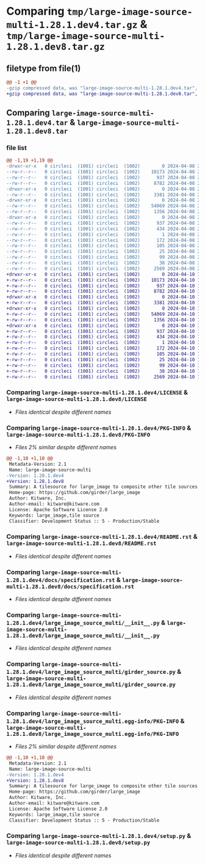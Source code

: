 # Comparing `tmp/large-image-source-multi-1.28.1.dev4.tar.gz` & `tmp/large-image-source-multi-1.28.1.dev8.tar.gz`

## filetype from file(1)

```diff
@@ -1 +1 @@
-gzip compressed data, was "large-image-source-multi-1.28.1.dev4.tar", last modified: Mon Apr  8 20:35:19 2024, max compression
+gzip compressed data, was "large-image-source-multi-1.28.1.dev8.tar", last modified: Wed Apr 10 16:15:02 2024, max compression
```

## Comparing `large-image-source-multi-1.28.1.dev4.tar` & `large-image-source-multi-1.28.1.dev8.tar`

### file list

```diff
@@ -1,19 +1,19 @@
-drwxr-xr-x   0 circleci  (1001) circleci  (1002)        0 2024-04-08 20:35:19.279466 large-image-source-multi-1.28.1.dev4/
--rw-r--r--   0 circleci  (1001) circleci  (1002)    10173 2024-04-08 20:35:18.000000 large-image-source-multi-1.28.1.dev4/LICENSE
--rw-r--r--   0 circleci  (1001) circleci  (1002)      937 2024-04-08 20:35:19.279466 large-image-source-multi-1.28.1.dev4/PKG-INFO
--rw-r--r--   0 circleci  (1001) circleci  (1002)     8782 2024-04-08 20:35:18.000000 large-image-source-multi-1.28.1.dev4/README.rst
-drwxr-xr-x   0 circleci  (1001) circleci  (1002)        0 2024-04-08 20:35:19.275466 large-image-source-multi-1.28.1.dev4/docs/
--rw-r--r--   0 circleci  (1001) circleci  (1002)     3381 2024-04-08 20:32:15.000000 large-image-source-multi-1.28.1.dev4/docs/specification.rst
-drwxr-xr-x   0 circleci  (1001) circleci  (1002)        0 2024-04-08 20:35:19.275466 large-image-source-multi-1.28.1.dev4/large_image_source_multi/
--rw-r--r--   0 circleci  (1001) circleci  (1002)    54069 2024-04-08 20:32:15.000000 large-image-source-multi-1.28.1.dev4/large_image_source_multi/__init__.py
--rw-r--r--   0 circleci  (1001) circleci  (1002)     1356 2024-04-08 20:32:15.000000 large-image-source-multi-1.28.1.dev4/large_image_source_multi/girder_source.py
-drwxr-xr-x   0 circleci  (1001) circleci  (1002)        0 2024-04-08 20:35:19.279466 large-image-source-multi-1.28.1.dev4/large_image_source_multi.egg-info/
--rw-r--r--   0 circleci  (1001) circleci  (1002)      937 2024-04-08 20:35:19.000000 large-image-source-multi-1.28.1.dev4/large_image_source_multi.egg-info/PKG-INFO
--rw-r--r--   0 circleci  (1001) circleci  (1002)      434 2024-04-08 20:35:19.000000 large-image-source-multi-1.28.1.dev4/large_image_source_multi.egg-info/SOURCES.txt
--rw-r--r--   0 circleci  (1001) circleci  (1002)        1 2024-04-08 20:35:19.000000 large-image-source-multi-1.28.1.dev4/large_image_source_multi.egg-info/dependency_links.txt
--rw-r--r--   0 circleci  (1001) circleci  (1002)      172 2024-04-08 20:35:19.000000 large-image-source-multi-1.28.1.dev4/large_image_source_multi.egg-info/entry_points.txt
--rw-r--r--   0 circleci  (1001) circleci  (1002)      105 2024-04-08 20:35:19.000000 large-image-source-multi-1.28.1.dev4/large_image_source_multi.egg-info/requires.txt
--rw-r--r--   0 circleci  (1001) circleci  (1002)       25 2024-04-08 20:35:19.000000 large-image-source-multi-1.28.1.dev4/large_image_source_multi.egg-info/top_level.txt
--rw-r--r--   0 circleci  (1001) circleci  (1002)       99 2024-04-08 20:32:15.000000 large-image-source-multi-1.28.1.dev4/pyproject.toml
--rw-r--r--   0 circleci  (1001) circleci  (1002)       38 2024-04-08 20:35:19.279466 large-image-source-multi-1.28.1.dev4/setup.cfg
--rw-r--r--   0 circleci  (1001) circleci  (1002)     2569 2024-04-08 20:32:15.000000 large-image-source-multi-1.28.1.dev4/setup.py
+drwxr-xr-x   0 circleci  (1001) circleci  (1002)        0 2024-04-10 16:15:02.538946 large-image-source-multi-1.28.1.dev8/
+-rw-r--r--   0 circleci  (1001) circleci  (1002)    10173 2024-04-10 16:15:02.000000 large-image-source-multi-1.28.1.dev8/LICENSE
+-rw-r--r--   0 circleci  (1001) circleci  (1002)      937 2024-04-10 16:15:02.534946 large-image-source-multi-1.28.1.dev8/PKG-INFO
+-rw-r--r--   0 circleci  (1001) circleci  (1002)     8782 2024-04-10 16:15:02.000000 large-image-source-multi-1.28.1.dev8/README.rst
+drwxr-xr-x   0 circleci  (1001) circleci  (1002)        0 2024-04-10 16:15:02.534946 large-image-source-multi-1.28.1.dev8/docs/
+-rw-r--r--   0 circleci  (1001) circleci  (1002)     3381 2024-04-10 16:11:56.000000 large-image-source-multi-1.28.1.dev8/docs/specification.rst
+drwxr-xr-x   0 circleci  (1001) circleci  (1002)        0 2024-04-10 16:15:02.534946 large-image-source-multi-1.28.1.dev8/large_image_source_multi/
+-rw-r--r--   0 circleci  (1001) circleci  (1002)    54069 2024-04-10 16:11:56.000000 large-image-source-multi-1.28.1.dev8/large_image_source_multi/__init__.py
+-rw-r--r--   0 circleci  (1001) circleci  (1002)     1356 2024-04-10 16:11:56.000000 large-image-source-multi-1.28.1.dev8/large_image_source_multi/girder_source.py
+drwxr-xr-x   0 circleci  (1001) circleci  (1002)        0 2024-04-10 16:15:02.534946 large-image-source-multi-1.28.1.dev8/large_image_source_multi.egg-info/
+-rw-r--r--   0 circleci  (1001) circleci  (1002)      937 2024-04-10 16:15:02.000000 large-image-source-multi-1.28.1.dev8/large_image_source_multi.egg-info/PKG-INFO
+-rw-r--r--   0 circleci  (1001) circleci  (1002)      434 2024-04-10 16:15:02.000000 large-image-source-multi-1.28.1.dev8/large_image_source_multi.egg-info/SOURCES.txt
+-rw-r--r--   0 circleci  (1001) circleci  (1002)        1 2024-04-10 16:15:02.000000 large-image-source-multi-1.28.1.dev8/large_image_source_multi.egg-info/dependency_links.txt
+-rw-r--r--   0 circleci  (1001) circleci  (1002)      172 2024-04-10 16:15:02.000000 large-image-source-multi-1.28.1.dev8/large_image_source_multi.egg-info/entry_points.txt
+-rw-r--r--   0 circleci  (1001) circleci  (1002)      105 2024-04-10 16:15:02.000000 large-image-source-multi-1.28.1.dev8/large_image_source_multi.egg-info/requires.txt
+-rw-r--r--   0 circleci  (1001) circleci  (1002)       25 2024-04-10 16:15:02.000000 large-image-source-multi-1.28.1.dev8/large_image_source_multi.egg-info/top_level.txt
+-rw-r--r--   0 circleci  (1001) circleci  (1002)       99 2024-04-10 16:11:56.000000 large-image-source-multi-1.28.1.dev8/pyproject.toml
+-rw-r--r--   0 circleci  (1001) circleci  (1002)       38 2024-04-10 16:15:02.538946 large-image-source-multi-1.28.1.dev8/setup.cfg
+-rw-r--r--   0 circleci  (1001) circleci  (1002)     2569 2024-04-10 16:11:56.000000 large-image-source-multi-1.28.1.dev8/setup.py
```

### Comparing `large-image-source-multi-1.28.1.dev4/LICENSE` & `large-image-source-multi-1.28.1.dev8/LICENSE`

 * *Files identical despite different names*

### Comparing `large-image-source-multi-1.28.1.dev4/PKG-INFO` & `large-image-source-multi-1.28.1.dev8/PKG-INFO`

 * *Files 2% similar despite different names*

```diff
@@ -1,10 +1,10 @@
 Metadata-Version: 2.1
 Name: large-image-source-multi
-Version: 1.28.1.dev4
+Version: 1.28.1.dev8
 Summary: A tilesource for large_image to composite other tile sources
 Home-page: https://github.com/girder/large_image
 Author: Kitware, Inc.
 Author-email: kitware@kitware.com
 License: Apache Software License 2.0
 Keywords: large_image,tile source
 Classifier: Development Status :: 5 - Production/Stable
```

### Comparing `large-image-source-multi-1.28.1.dev4/README.rst` & `large-image-source-multi-1.28.1.dev8/README.rst`

 * *Files identical despite different names*

### Comparing `large-image-source-multi-1.28.1.dev4/docs/specification.rst` & `large-image-source-multi-1.28.1.dev8/docs/specification.rst`

 * *Files identical despite different names*

### Comparing `large-image-source-multi-1.28.1.dev4/large_image_source_multi/__init__.py` & `large-image-source-multi-1.28.1.dev8/large_image_source_multi/__init__.py`

 * *Files identical despite different names*

### Comparing `large-image-source-multi-1.28.1.dev4/large_image_source_multi/girder_source.py` & `large-image-source-multi-1.28.1.dev8/large_image_source_multi/girder_source.py`

 * *Files identical despite different names*

### Comparing `large-image-source-multi-1.28.1.dev4/large_image_source_multi.egg-info/PKG-INFO` & `large-image-source-multi-1.28.1.dev8/large_image_source_multi.egg-info/PKG-INFO`

 * *Files 2% similar despite different names*

```diff
@@ -1,10 +1,10 @@
 Metadata-Version: 2.1
 Name: large-image-source-multi
-Version: 1.28.1.dev4
+Version: 1.28.1.dev8
 Summary: A tilesource for large_image to composite other tile sources
 Home-page: https://github.com/girder/large_image
 Author: Kitware, Inc.
 Author-email: kitware@kitware.com
 License: Apache Software License 2.0
 Keywords: large_image,tile source
 Classifier: Development Status :: 5 - Production/Stable
```

### Comparing `large-image-source-multi-1.28.1.dev4/setup.py` & `large-image-source-multi-1.28.1.dev8/setup.py`

 * *Files identical despite different names*

